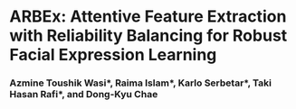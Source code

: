# ARBEx: Attentive Feature Extraction with Reliability Balancing for Robust Facial Expression Learning
### Azmine Toushik Wasi*, Raima Islam*, Karlo Serbetar*, Taki Hasan Rafi*, and Dong-Kyu Chae
